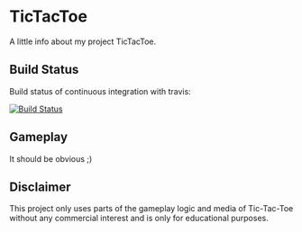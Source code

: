 
# TicTacToe

A little info about my project TicTacToe.


## Build Status

Build status of continuous integration with travis:

[![Build Status](https://travis-ci.org/WalterVoetschCortes/TicTacToe.svg?branch=master)](https://travis-ci.org/WalterVoetschCortes/TicTacToe)



## Gameplay

It should be obvious ;)


## Disclaimer

This project only uses parts of the gameplay logic and media of Tic-Tac-Toe without any commercial interest and is only for educational purposes.


